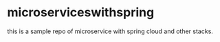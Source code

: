 # microserviceswithspring
this is a sample repo of microservice with spring cloud and other stacks. 
